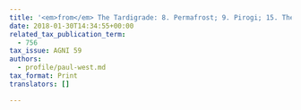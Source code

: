 ```yaml
---
title: '<em>from</em> The Tardigrade: 8. Permafrost; 9. Pirogi; 15. The Formal Personal Pronoun'
date: 2018-01-30T14:34:55+00:00
related_tax_publication_term:
  - 756
tax_issue: AGNI 59
authors:
  - profile/paul-west.md
tax_format: Print
translators: []

---
```

